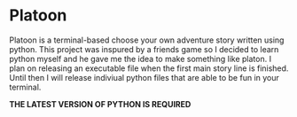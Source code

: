 # Platoon

Platoon is a terminal-based choose your own adventure story written using python. This project was inspured by a friends game so I decided to learn python myself and he gave me the idea to make something like platon. I plan on releasing an executable file when the first main story line is finished. Until then I will release indiviual python files that are able to be fun in your terminal. 

**THE LATEST VERSION OF PYTHON IS REQUIRED**
